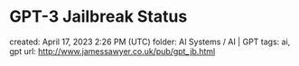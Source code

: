 # GPT-3 Jailbreak Status

created: April 17, 2023 2:26 PM (UTC)
folder: AI Systems / AI | GPT
tags: ai, gpt
url: http://www.jamessawyer.co.uk/pub/gpt_jb.html